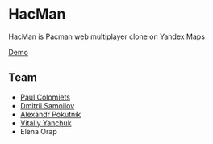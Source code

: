 HacMan
======

HacMan is Pacman web multiplayer clone on Yandex Maps

[Demo](http://54.246.104.222:3000/)

Team
----

* [Paul Colomiets](http://github.com/tailhook/)
* [Dmitrii Samoilov](http://github.com/german/)
* [Alexandr Pokutnik](http://github.com/pokutnik/)
* [Vitaliy Yanchuk](http://github.com/fuksito/)
* Elena Orap

